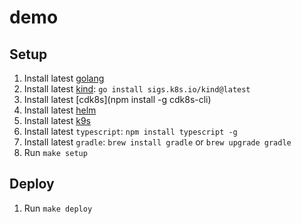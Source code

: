 # demo

## Setup

1. Install latest [golang](https://go.dev/doc/install)
1. Install latest [kind](https://kind.sigs.k8s.io/): `go install sigs.k8s.io/kind@latest`
1. Install latest [cdk8s](npm install -g cdk8s-cli)
1. Install latest [helm](https://helm.sh/docs/intro/install/)
1. Install latest [k9s](https://github.com/srfrnk/k9s)
1. Install latest `typescript`: `npm install typescript -g`
1. Install latest `gradle`: `brew install gradle` or `brew upgrade gradle`
1. Run `make setup`

## Deploy

1. Run `make deploy`
